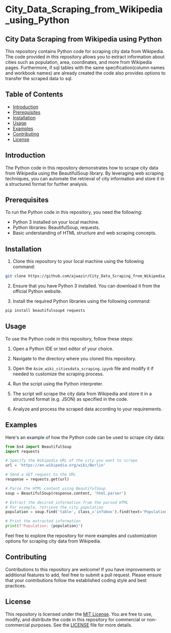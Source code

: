 # City_Data_Scraping_from_Wikipedia_using_Python
## City Data Scraping from Wikipedia using Python

This repository contains Python code for scraping city data from Wikipedia. The code provided in this repository allows you to extract information about cities such as population, area, coordinates, and more from Wikipedia pages.
Furthermore, if sql tables with the same specification(column names and workbook names) are already created the code also provides options to transfer the scraped data to sql. 
## Table of Contents

- [Introduction](#introduction)
- [Prerequisites](#prerequisites)
- [Installation](#installation)
- [Usage](#usage)
- [Examples](#examples)
- [Contributing](#contributing)
- [License](#license)

## Introduction

The Python code in this repository demonstrates how to scrape city data from Wikipedia using the BeautifulSoup library. By leveraging web scraping techniques, you can automate the retrieval of city information and store it in a structured format for further analysis.

## Prerequisites

To run the Python code in this repository, you need the following:

- Python 3 installed on your local machine.
- Python libraries: BeautifulSoup, requests.
- Basic understanding of HTML structure and web scraping concepts.

## Installation

1. Clone this repository to your local machine using the following command:

```bash
git clone https://github.com/ajwazir/City_Data_Scraping_from_Wikipedia_using_Python/tree/main
```

2. Ensure that you have Python 3 installed. You can download it from the official Python website.

3. Install the required Python libraries using the following command:

```bash
pip install beautifulsoup4 requests
```

## Usage

To use the Python code in this repository, follow these steps:

1. Open a Python IDE or text editor of your choice.

2. Navigate to the directory where you cloned this repository.

3. Open the `Asim_wiki_citiesdata_scraping.ipynb` file and modify it if needed to customize the scraping process.

4. Run the script using the Python interpreter.

5. The script will scrape the city data from Wikipedia and store it in a structured format (e.g. JSON) as specified in the code.

6. Analyze and process the scraped data according to your requirements.

## Examples

Here's an example of how the Python code can be used to scrape city data:

```python
from bs4 import BeautifulSoup
import requests

# Specify the Wikipedia URL of the city you want to scrape
url = 'https://en.wikipedia.org/wiki/Berlin'

# Send a GET request to the URL
response = requests.get(url)

# Parse the HTML content using BeautifulSoup
soup = BeautifulSoup(response.content, 'html.parser')

# Extract the desired information from the parsed HTML
# For example, retrieve the city population
population = soup.find('table', class_='infobox').find(text='Population').find_next('td').text.strip()

# Print the extracted information
print(f"Population: {population}")
```

Feel free to explore the repository for more examples and customization options for scraping city data from Wikipedia.

## Contributing

Contributions to this repository are welcome! If you have improvements or additional features to add, feel free to submit a pull request. Please ensure that your contributions follow the established coding style and best practices.

## License

This repository is licensed under the [MIT License](LICENSE). You are free to use, modify, and distribute the code in this repository for commercial or non-commercial purposes. See the [LICENSE](LICENSE) file for more details.

